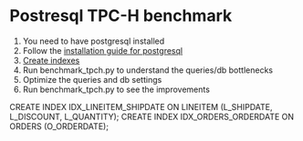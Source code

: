 # Postresql TPC-H benchmark
1) You need to have postgresql installed
1) Follow the [installation guide for postgresql](https://ankane.org/tpc-h)
1) [Create indexes](https://github.com/dimitri/tpch-citus/blob/master/schema/tpch-index.sql)
1) Run benchmark_tpch.py to understand the queries/db bottlenecks 
1) Optimize the queries and db settings
1) Run benchmark_tpch.py to see the improvements

CREATE INDEX IDX_LINEITEM_SHIPDATE ON LINEITEM (L_SHIPDATE, L_DISCOUNT, L_QUANTITY);
CREATE INDEX IDX_ORDERS_ORDERDATE ON ORDERS (O_ORDERDATE);